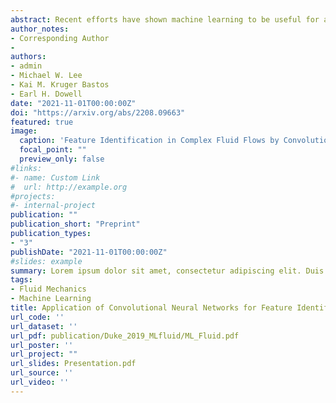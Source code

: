 ```yaml
---
abstract: Recent efforts have shown machine learning to be useful for analysis of nonlinear fluid dynamics. Predictive accuracy is often a central motivation for employing neural networks, but the pattern recognition central to the network’s function is equally valuable for purposes of enhancing our dynamical insight into sometimes confounding dynamics. In this paper, convolutional neural networks (CNNs) were trained to recognize several qualitatively different subsonic buffet flows over a high-incidence airfoil. The convolutional kernels and corresponding feature maps, developed by the model with no temporal information provided, identified large-scale coherent structures in agreement with those known to be associated with buffet flows. Sensitivity to hyperparameters including network architecture and convolutional kernel size was explored. One conclusion is that only a small training dataset is necessary, but that smaller kernels are better at coherent structure identification than are larger kernels. A long-short term memory CNN was then used to demonstrate that with the inclusion of temporal information, the coherent structures remained qualitatively comparable to those of the conventional CNN and less dynamically significant features were no longer recorded. The coherent structures identified by these models enhance our dynamical understanding of subsonic buffet over high-incidence airfoils over a wide range of Reynolds numbers.
author_notes:
- Corresponding Author
- 
authors:
- admin
- Michael W. Lee
- Kai M. Kruger Bastos
- Earl H. Dowell
date: "2021-11-01T00:00:00Z"
doi: "https://arxiv.org/abs/2208.09663"
featured: true
image:
  caption: 'Feature Identification in Complex Fluid Flows by Convolutional Neural Networks'
  focal_point: ""
  preview_only: false
#links:
#- name: Custom Link
#  url: http://example.org
#projects:
#- internal-project
publication: ""
publication_short: "Preprint"
publication_types:
- "3"
publishDate: "2021-11-01T00:00:00Z"
#slides: example
summary: Lorem ipsum dolor sit amet, consectetur adipiscing elit. Duis posuere tellus ac convallis placerat. Proin tincidunt magna sed ex sollicitudin condimentum.
tags:
- Fluid Mechanics
- Machine Learning
title: Application of Convolutional Neural Networks for Feature Identification in Complex Fluid Flows
url_code: ''
url_dataset: ''
url_pdf: publication/Duke_2019_MLfluid/ML_Fluid.pdf
url_poster: ''
url_project: ""
url_slides: Presentation.pdf
url_source: ''
url_video: ''
---
```

